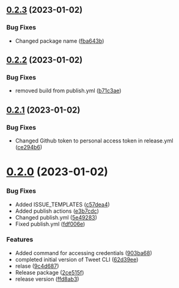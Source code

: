 ## [0.2.3](https://github.com/nanthakumaran-s/Tweet-CLI/compare/v0.2.2...v0.2.3) (2023-01-02)


### Bug Fixes

* Changed package name ([fba643b](https://github.com/nanthakumaran-s/Tweet-CLI/commit/fba643be439995fa10c67f4978e3239df28021c6))



## [0.2.2](https://github.com/nanthakumaran-s/Tweet-CLI/compare/v0.2.1...v0.2.2) (2023-01-02)


### Bug Fixes

* removed build from publish.yml ([b71c3ae](https://github.com/nanthakumaran-s/Tweet-CLI/commit/b71c3ae6423ce982919ee6d5a17cb257a829636a))



## [0.2.1](https://github.com/nanthakumaran-s/Tweet-CLI/compare/v0.2.0...v0.2.1) (2023-01-02)


### Bug Fixes

* Changed Github token to personal access token in release.yml ([ce294b6](https://github.com/nanthakumaran-s/Tweet-CLI/commit/ce294b626c0627a2cd907d621ee33b6b9ce803b7))



# [0.2.0](https://github.com/nanthakumaran-s/Tweet-CLI/compare/903ba6889266be21dc3be3128bbff3f7c17b77b4...v0.2.0) (2023-01-02)


### Bug Fixes

* Added ISSUE_TEMPLATES ([c57dea4](https://github.com/nanthakumaran-s/Tweet-CLI/commit/c57dea4f07c2f03e42f546e34001be64f8a142b6))
* Added publish actions ([e3b7cdc](https://github.com/nanthakumaran-s/Tweet-CLI/commit/e3b7cdcef66c3e0295f06777bc1b28549eb60700))
* Changed publish.yml ([5e49283](https://github.com/nanthakumaran-s/Tweet-CLI/commit/5e49283e2c3665a3b4917c4917b4249eda647d61))
* Fixed publish.yml ([fdf006e](https://github.com/nanthakumaran-s/Tweet-CLI/commit/fdf006e0f3190d07521e37fd5d4eb9ba53a9d015))


### Features

* Added command for accessing credentials ([903ba68](https://github.com/nanthakumaran-s/Tweet-CLI/commit/903ba6889266be21dc3be3128bbff3f7c17b77b4))
* completed initial version of Tweet CLI ([62d39ee](https://github.com/nanthakumaran-s/Tweet-CLI/commit/62d39eecb00d29e1eef0397b80a410bf13dce6be))
* relase ([9c4d687](https://github.com/nanthakumaran-s/Tweet-CLI/commit/9c4d687e0d989dacc96a6b2fd3bccf7805b1f6fb))
* Release package ([2ce515f](https://github.com/nanthakumaran-s/Tweet-CLI/commit/2ce515f3a45433a446b7efc7cd33a6936e6a29c9))
* release version ([ffd8ab3](https://github.com/nanthakumaran-s/Tweet-CLI/commit/ffd8ab329ca1883be8647f3f6eb1fefe67aac4b9))



